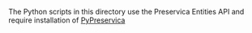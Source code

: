 The Python scripts in this directory use the Preservica Entities API and require installation of [PyPreservica](https://pypreservica.readthedocs.io/en/v6.2/index.html)
